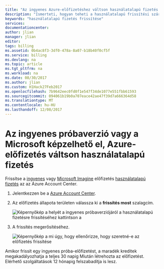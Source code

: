 ```yaml
---
title: "Az ingyenes Azure-előfizetéshez váltson használatalapú fizetés |} Microsoft Docs"
description: "Ismerteti, hogyan teheti a használatalapú frissítési származó ingyenes és a követelmények"
keywords: "használatalapú fizetés frissítése"
services: 
documentationcenter: 
author: jlian
manager: jlian
editor: 
tags: billing
ms.assetid: 0b4ac8f3-3df0-478a-8a07-b18b40f0cf5f
ms.service: billing
ms.devlang: na
ms.topic: article
ms.tgt_pltfrm: na
ms.workload: na
ms.date: 08/30/2017
ms.author: jlian
ms.custom: H1Hack27Feb2017
ms.openlocfilehash: 7b9642eec0fd0f1e547f34de1077e551fbb61593
ms.sourcegitcommit: 094061b19b0a707eace42ae47f39d7a666364d58
ms.translationtype: MT
ms.contentlocale: hu-HU
ms.lasthandoff: 12/08/2017
---
```

# <a name="upgrade-your-free-trial-or-microsoft-imagine-azure-subscription-to-pay-as-you-go"></a>Az ingyenes próbaverzió vagy a Microsoft képzelhető el, Azure-előfizetés váltson használatalapú fizetés

Frissítse a [ingyenes](https://azure.microsoft.com/free/) vagy [Microsoft Imagine](https://azure.microsoft.com/offers/ms-azr-0144p/) előfizetés [használatalapú fizetés](https://azure.microsoft.com/offers/ms-azr-0003p/) az az Azure Account Center.

1. Jelentkezzen be a [Azure Account Center](https://account.windowsazure.com/subscriptions).
2. Az előfizetés állapota területen válassza ki a **frissítés most** szalagcím.
   
    ![Képernyőkép a helyét a ingyenes próbaverziójáról a használatalapú fizetésre frissítéséhez kattintson a](./media/billing-upgrade-azure-subscription/billpage.png)
3. A frissítés megerősítéséhez.
   
    ![Képernyőkép a mi úgy, hogy ellenőrizze, hogy szeretné-e az előfizetés frissítése](./media/billing-upgrade-azure-subscription/Upgrade.png)

 Amikor frissít egy ingyenes próba-előfizetést, a maradék kreditek megakadályozhatja a teljes 30 napig Miután létrehozta az előfizetést. Elérhető szolgáltatások 12 hónapig felszabadítja is lesz.